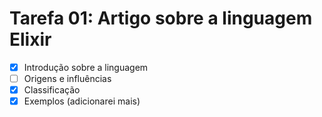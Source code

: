 # Tarefa 01: Artigo sobre a linguagem Elixir

- [x] Introdução sobre a linguagem
- [ ] Origens e influências
- [x] Classificação
- [x] Exemplos (adicionarei mais)
